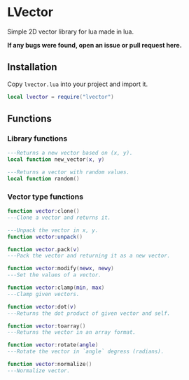 # LVector

Simple 2D vector library for lua made in lua.

**If any bugs were found, open an issue or pull request here.**

## Installation

Copy ```lvector.lua``` into your project and import it.

```lua
local lvector = require("lvector")
```

## Functions

### Library functions

```lua
---Returns a new vector based on (x, y).
local function new_vector(x, y)

---Returns a vector with random values.
local function random()
```
### Vector type functions

```lua
function vector:clone()
---Clone a vector and returns it.

---Unpack the vector in x, y.
function vector:unpack()

function vector.pack(v)
---Pack the vector and returning it as a new vector.

function vector:modify(newx, newy)
---Set the values of a vector.

function vector:clamp(min, max)
---Clamp given vectors.

function vector:dot(v)
---Returns the dot product of given vector and self.

function vector:toarray()
---Returns the vector in an array format.

function vector:rotate(angle)
---Rotate the vector in `angle` degress (radians).

function vector:normalize()
---Normalize vector.
```